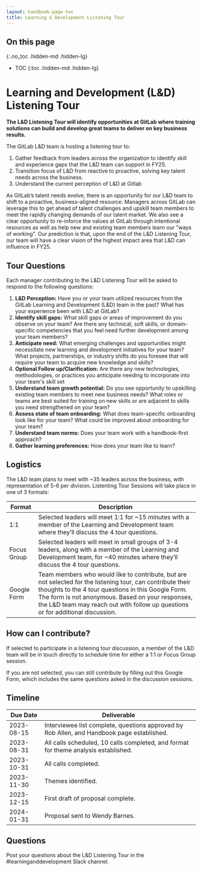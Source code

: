 ```yaml
---
layout: handbook-page-toc
title: Learning & Development Listening Tour
---
```


## On this page
{:.no_toc .hidden-md .hidden-lg}

- TOC
{:toc .hidden-md .hidden-lg}


# Learning and Development (L&D) Listening Tour


**The L&D Listening Tour will identify opportunities at GitLab where training solutions can build and develop great teams to deliver on key business results.**

The GitLab L&D team is hosting a listening tour to:
1. Gather feedback from leaders across the organization to identify skill and experience gaps that the L&D team can support in FY25.
1. Transition focus of L&D from reactive to proactive, solving key talent needs across the business.
1. Understand the current perception of L&D at Gitlab

As GitLab’s talent needs evolve, there is an opportunity for our L&D team to shift to a proactive, business-aligned resource. Managers across GitLab can leverage this to get ahead of talent challenges and upskill team members to meet the rapidly changing demands of our talent market. We also see a clear opportunity to re-inforce the values at GitLab through intentional resources as well as help new and existing team members learn our "ways of working".
Our prediction is that, upon the end of the L&D Listening Tour, our team will have a clear vision of the highest impact area that L&D can influence in FY25.

## Tour Questions
Each manager contributing to the L&D Listening Tour will be asked to respond to the following questions:

1. **L&D Perception:** Have you or your team utilized resources from the GitLab Learning and Development (L&D) team in the past? What has your experience been with L&D at GitLab?
1. **Identify skill gaps:** What skill gaps or areas of improvement do you observe on your team? Are there any technical, soft skills, or domain-specific competencies that you feel need further development among your team members? 
1. **Anticipate need:** What emerging challenges and opportunities might necessitate new learning and development initiatives for your team? What projects, partnerships, or industry shifts do you foresee that will require your team to acquire new knowledge and skills? 
1. **Optional Follow up/Clarification:** Are there any new technologies, methodologies, or practices you anticipate needing to incorporate into your team's skill set
1. **Understand team growth potential:** Do you see opportunity to upskilling existing team members to meet new business needs? What roles or teams are best suited for training on new skills or are adjacent to skills you need strengthened on your team?
1. **Assess state of team onboarding:** What does team-specific onboarding look like for your team? What could be improved about onboarding for your team?
1. **Understand team norms:** Does your team work with a handbook-first approach?
1. **Gather learning preferences:** How does your team like to learn?

 


## Logistics

The L&D team plans to meet with ~35 leaders across the business, with representation of 5-6 per division. Listenting Tour Sessions will take place in one of 3 formats:

| Format | Description |
| ----- | ---------- |
| 1:1  | Selected leaders will meet 1:1 for ~15 minutes with a member of the Learning and Development team where they’ll discuss the 4 tour questions. |
| Focus Group  | Selected leaders will meet in small groups of 3-4 leaders, along with a member of the Learning and Development team, for ~40 minutes where they’ll discuss the 4 tour questions. |
| Google Form  | Team members who would like to contribute, but are not selected for the listening tour, can contribute their thoughts to the 4 tour questions in this Google Form. The form is not anonymous. Based on your responses, the L&D team may reach out with follow up questions or for additional discussion.  |

## How can I contribute?

If selected to participate in a listening tour discussion, a member of the L&D team will be in touch directly to schedule time for either a 1:1 or Focus Group session.

If you are not selected, you can still contribute by filling out this Google Form, which includes the same questions asked in the discussion sessions.

## Timeline

| Due Date | Deliverable |
| ------ | ------ | 
| 2023-08-15 | Interviewee list complete, questions approved by Rob Allen, and Handbook page established. | 
| 2023-08-31 | All calls scheduled, 10 calls completed, and format for theme analysis established. | 
| 2023-10-31 | All calls completed. | 
| 2023-11-30 | Themes identified. | 
| 2023-12-15 | First draft of proposal complete. | 
| 2024-01-31 | Proposal sent to Wendy Barnes. | 


## Questions

Post your questions about the L&D Listening Tour in the #learninganddevelopment Slack channel.
